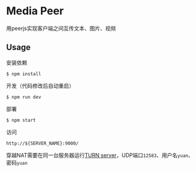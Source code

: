 Media Peer
==========

用peerjs实现客户端之间互传文本、图片、视频

Usage
-----

安装依赖

```
$ npm install
```

开发（代码修改后自动重启）

```
$ npm run dev
```

部署

```
$ npm start
```

访问

```
http://${SERVER_NAME}:9000/
```

穿越NAT需要在同一台服务器运行[TURN server](http://turnserver.sourceforge.net/)，UDP端口`12583`、用户名`yuan`、密码`yuan`
